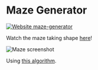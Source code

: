 # Maze Generator

[![Website maze-generator](https://img.shields.io/website-up-down-green-red/http/monip.org.svg)](https://vikvikvr.github.io/maze-generator/)

Watch the maze taking shape [here](https://vikvikvr.github.io/maze-generator/)!

![Maze screenshot](https://media.giphy.com/media/PGWxGcwxiGSHQ7XwpF/giphy.gif)

Using [this algorithm](https://en.wikipedia.org/wiki/Maze_generation_algorithm).